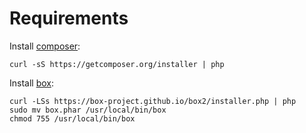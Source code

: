 
Requirements
============

Install [composer](https://getcomposer.org/): 

	curl -sS https://getcomposer.org/installer | php

Install [box](http://box-project.org/): 

	curl -LSs https://box-project.github.io/box2/installer.php | php
	sudo mv box.phar /usr/local/bin/box
	chmod 755 /usr/local/bin/box

